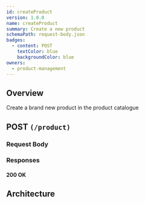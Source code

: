 ```yaml
---
id: createProduct
version: 1.0.0
name: createProduct
summary: Create a new product
schemaPath: request-body.json
badges:
  - content: POST
    textColor: blue
    backgroundColor: blue
owners:
  - product-management
---
```

## Overview
Create a brand new product in the product catalogue




## POST `(/product)`




### Request Body
<SchemaViewer file="request-body.json" maxHeight="500" id="request-body" />


### Responses

#### <span className="text-green-500">200 OK</span>
<SchemaViewer file="response-200.json" maxHeight="500" id="response-200" />



## Architecture

<NodeGraph />
